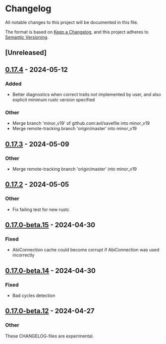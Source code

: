 # Changelog
All notable changes to this project will be documented in this file.

The format is based on [Keep a Changelog](https://keepachangelog.com/en/1.0.0/),
and this project adheres to [Semantic Versioning](https://semver.org/spec/v2.0.0.html).

## [Unreleased]

## [0.17.4](https://github.com/avl/savefile/compare/savefile-derive-v0.17.3...savefile-derive-v0.17.4) - 2024-05-12

### Added
- Better diagnostics when correct traits not implemented by user, and also explicit minimum rustc version specified

### Other
- Merge branch 'minor_v19' of github.com:avl/savefile into minor_v19
- Merge remote-tracking branch 'origin/master' into minor_v19

## [0.17.3](https://github.com/avl/savefile/compare/savefile-derive-v0.17.2...savefile-derive-v0.17.3) - 2024-05-09

### Other
- Merge remote-tracking branch 'origin/master' into minor_v19

## [0.17.2](https://github.com/avl/savefile/compare/savefile-derive-v0.17.1...savefile-derive-v0.17.2) - 2024-05-05

### Other
- Fix failing test for new rustc

## [0.17.0-beta.15](https://github.com/avl/savefile/compare/savefile-derive-v0.17.0-beta.14...savefile-derive-v0.17.0-beta.15) - 2024-04-30

### Fixed
- AbiConnection cache could become corrupt if AbiConnection was used incorrectly

## [0.17.0-beta.14](https://github.com/avl/savefile/compare/savefile-derive-v0.17.0-beta.13...savefile-derive-v0.17.0-beta.14) - 2024-04-30

### Fixed
- Bad cycles detection

## [0.17.0-beta.12](https://github.com/avl/savefile/compare/savefile-derive-v0.17.0-beta.11...savefile-derive-v0.17.0-beta.12) - 2024-04-27

### Other
These CHANGELOG-files are experimental.